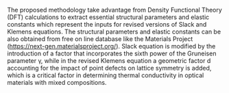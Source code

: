 The proposed methodology take advantage from Density Functional Theory (DFT) calculations to extract essential structural parameters and elastic constants which represent the inputs for revised versions of Slack and Klemens equations. The structural parameters and elastic constants can be also obtained from free on line database like the Materials Project (https://next-gen.materialsproject.org/).
Slack equation is modified by the introduction of a factor that incorporates the sixth power of the Gruneisen parameter γ, while in the revised Klemens equation a geometric factor d accounting for the impact of point defects on lattice symmetry is added, which is a critical factor in determining thermal conductivity in optical materials with mixed compositions.
